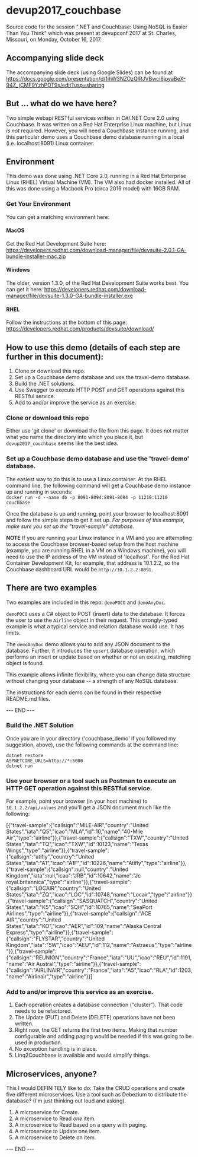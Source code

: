 # devup2017_couchbase
Source code for the session ".NET and Couchbase: Using NoSQL is Easier Than You Think" which was present at devupconf 2017 at St. Charles, Missouri, on Monday, October 16, 2017.

## Accompanying slide deck
The accompanying slide deck (using Google Slides) can be found at https://docs.google.com/presentation/d/1ihW3NZOzQlRJVBwci6jpyaBeX-94Z_jCMF9YzhPDT9s/edit?usp=sharing

## But ... what do we have here?
Two simple webapi RESTful services written in C#/.NET Core 2.0 using Couchbase. It was written on a Red Hat Enterprise Linux machine, but Linux *is not* required. However, you will need a Couchbase instance running, and this particular demo uses a Couchbase demo database running in a local (i.e. localhost:8091) Linux container.  

## Environment
This demo was done using .NET Core 2.0, running in a Red Hat Enterprise Linux (RHEL) Virtual Machine (VM). The VM also had docker installed. All of this was done using a Macbook Pro (circa 2016 model) with 16GB RAM.  

### Get Your Environment
You can get a matching environment here:

#### MacOS  
Get the Red Hat Development Suite here: https://developers.redhat.com/download-manager/file/devsuite-2.0.1-GA-bundle-installer-mac.zip

#### Windows
The older, version 1.3.0, of the Red Hat Development Suite works best. You can get it here: https://developers.redhat.com/download-manager/file/devsuite-1.3.0-GA-bundle-installer.exe

#### RHEL  
Follow the instructions at the bottom of this page: https://developers.redhat.com/products/devsuite/download/

## How to use this demo (details of each step are further in this document):  
1. Clone or download this repo.
1. Set up a Couchbase demo database and use the travel-demo database.
1. Build the .NET solutions.
1. Use Swagger to execute HTTP POST and GET operations against this RESTful service.
1. Add to and/or improve the service as an exercise.

### Clone or download this repo
Either use 'git clone' or download the file from this page. It does not matter what you name the directory into which you place it, but `devup2017_couchbase` seems like the best idea.  

### Set up a Couchbase demo database and use the 'travel-demo' database.
The easiest way to do this is to use a Linux container. At the RHEL command line, the following command will get a Couchbase demo instance up and running in seconds:  
`docker run -d --name db -p 8091-8094:8091-8094 -p 11210:11210 couchbase`  

Once the database is up and running, point your browser to localhost:8091 and follow the simple steps to get it set up. *For purposes of this example, make sure you set up the "travel-sample" database.*

**NOTE** If you are running your Linux instance in a VM and you are attempting to access the Couchbase browser-based setup from the host machine (example, you are running RHEL in a VM on a Windows machine), you will need to use the IP address of the VM instead of 'localhost'. For the Red Hat Container Development Kit, for example, that address is 10.1.2.2, so the Couchbase dashboard URL would be `http://10.1.2.2:8091`.

## There are two examples  
Two examples are included in this repo: `demoPOCO` and `demoAnyDoc`.  

`demoPOCO` uses a C# object to POST (insert) data to the database. It forces the user to use the `Airline` object in their request. This strongly-typed example is what a typical service and relation database would use. It has limits.

The `demoAnyDoc` demo allows you to add any JSON document to the database. Further, it introduces the `upsert` database operation, which performs an insert or update based on whether or not an existing, matching object is found.

This example allows infinite flexibility, where you can change data structure without changing your database -- a strength of any NoSQL database.

The instructions for each demo can be found in their respective README.md files. 

--- END ---



### Build the .NET Solution  
Once you are in your directory ('couchbase_demo' if you followed my suggestion, above), use the following commands at the command line:

`dotnet restore`  
`ASPNETCORE_URLS=http://*:5000`  
`dotnet run`

### Use your browser or a tool such as Postman to execute an HTTP GET operation against this RESTful service.  
For example, point your browser (in your host machine) to `10.1.2.2/api/values` and you'll get a JSON document much like the following:  

[{"travel-sample":{"callsign":"MILE-AIR","country":"United States","iata":"Q5","icao":"MLA","id":10,"name":"40-Mile Air","type":"airline"}},{"travel-sample":{"callsign":"TXW","country":"United States","iata":"TQ","icao":"TXW","id":10123,"name":"Texas Wings","type":"airline"}},{"travel-sample":{"callsign":"atifly","country":"United States","iata":"A1","icao":"A1F","id":10226,"name":"Atifly","type":"airline"}},{"travel-sample":{"callsign":null,"country":"United Kingdom","iata":null,"icao":"JRB","id":10642,"name":"Jc royal.britannica","type":"airline"}},{"travel-sample":{"callsign":"LOCAIR","country":"United States","iata":"ZQ","icao":"LOC","id":10748,"name":"Locair","type":"airline"}},{"travel-sample":{"callsign":"SASQUATCH","country":"United States","iata":"K5","icao":"SQH","id":10765,"name":"SeaPort Airlines","type":"airline"}},{"travel-sample":{"callsign":"ACE AIR","country":"United States","iata":"KO","icao":"AER","id":109,"name":"Alaska Central Express","type":"airline"}},{"travel-sample":{"callsign":"FLYSTAR","country":"United Kingdom","iata":"5W","icao":"AEU","id":112,"name":"Astraeus","type":"airline"}},{"travel-sample":{"callsign":"REUNION","country":"France","iata":"UU","icao":"REU","id":1191,"name":"Air Austral","type":"airline"}},{"travel-sample":{"callsign":"AIRLINAIR","country":"France","iata":"A5","icao":"RLA","id":1203,"name":"Airlinair","type":"airline"}}]  

### Add to and/or improve this service as an exercise.
1. Each operation creates a database connection ("cluster"). That code needs to be refactored.  
1. The Update (PUT) and Delete (DELETE) operations have not been written.  
1. Right now, the GET returns the first two items. Making that number configurable and adding paging would be needed if this was going to be used in production.  
1. No exception handling is in place.  
1. Linq2Couchbase is available and would simplify things.  

## Microservices, anyone? ###  
This I would DEFINITELY like to do: Take the CRUD operations and create five different microservices. Use a tool such as Debezium to distribute the database? (I'm just thinking out loud and asking).  
1. A microservice for Create.
1. A microservice to Read *one* item.  
1. A microservice to Read based on a query with paging.  
1. A microservice to Update one item.  
1. A microservice to Delete on item.


--- END ---
